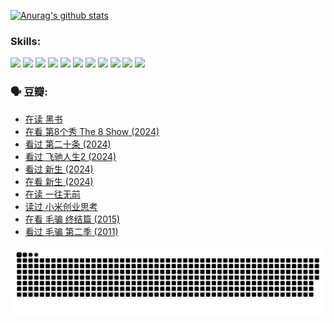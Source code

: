 
[![Anurag's github stats](https://github-readme-stats.vercel.app/api?username=w940853815)](https://github.com/anuraghazra/github-readme-stats)

### Skills:

<code><img height="32" src="https://cdn.jsdelivr.net/npm/simple-icons@v5/icons/python.svg"></code>
<code><img height="32" src="https://cdn.jsdelivr.net/npm/simple-icons@v5/icons/javascript.svg"></code>
<code><img height="32" src="https://cdn.jsdelivr.net/npm/simple-icons@v5/icons/django.svg"></code>
<code><img height="32" src="https://cdn.jsdelivr.net/npm/simple-icons@v5/icons/flask.svg"></code>
<code><img height="32" src="https://cdn.jsdelivr.net/npm/simple-icons@v5/icons/vuetify.svg"></code>
<code><img height="32" src="https://cdn.jsdelivr.net/npm/simple-icons@v5/icons/git.svg"></code>
<code><img height="32" src="https://cdn.jsdelivr.net/npm/simple-icons@v5/icons/docker.svg"></code>
<code><img height="32" src="https://cdn.jsdelivr.net/npm/simple-icons@v5/icons/postgresql.svg"></code>
<code><img height="32" src="https://cdn.jsdelivr.net/npm/simple-icons@v5/icons/elasticsearch.svg"></code>
<code><img height="32" src="https://cdn.jsdelivr.net/npm/simple-icons@v5/icons/macos.svg"></code>
<code><img height="32" src="https://cdn.jsdelivr.net/npm/simple-icons@v5/icons/linux.svg"></code>

### 🗣 豆瓣:

<!-- DOUBAN-ACTIVITIES:START -->
- [在读 黑书](https://www.douban.com/people/136069238/status/4621189759/?_i=17064091)
- [在看 第8个秀 The 8 Show‎ (2024)](https://www.douban.com/people/136069238/status/4619801154/?_i=17064091)
- [看过 第二十条‎ (2024)](https://www.douban.com/people/136069238/status/4618624208/?_i=17064091)
- [看过 飞驰人生2‎ (2024)](https://www.douban.com/people/136069238/status/4616048805/?_i=17064091)
- [看过 新生‎ (2024)](https://www.douban.com/people/136069238/status/4612373431/?_i=17064091)
- [在看 新生‎ (2024)](https://www.douban.com/people/136069238/status/4607441062/?_i=17064091)
- [在读 一往无前](https://www.douban.com/people/136069238/status/4590507310/?_i=17064091)
- [读过 小米创业思考](https://www.douban.com/people/136069238/status/4590506983/?_i=17064091)
- [在看 毛骗 终结篇‎ (2015)](https://www.douban.com/people/136069238/status/4581971924/?_i=17064091)
- [看过 毛骗 第二季‎ (2011)](https://www.douban.com/people/136069238/status/4581971810/?_i=17064091)
<!-- DOUBAN-ACTIVITIES:END -->


![Snake animation](https://raw.githubusercontent.com/w940853815/w940853815/output/github-contribution-grid-snake.svg)

<!--
**w940853815/w940853815** is a ✨ _special_ ✨ repository because its `README.md` (this file) appears on your GitHub profile.

Here are some ideas to get you started:

- 🔭 I’m currently working on ...
- 🌱 I’m currently learning ...
- 👯 I’m looking to collaborate on ...
- 🤔 I’m looking for help with ...
- 💬 Ask me about ...
- 📫 How to reach me: ...
- 😄 Pronouns: ...
- ⚡ Fun fact: ...
-->
